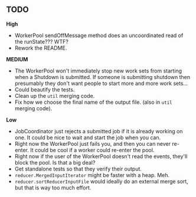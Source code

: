 ## TODO

**High**

* WorkerPool sendOffMessage method does an uncoordinated read of the
  runState??? WTF?
* Rework the README.

**MEDIUM**

* The WorkerPool won't immediately stop new work sets from starting when
  a Shutdown is submitted. If someone is submitting shutdown then
  presumably they don't want people to start more and more work sets...
* Could beautify the tests.
* Clean up the `util` merging code.
* Fix how we choose the final name of the output file. (also in `util`
  merging code).

**Low**

* JobCoordinator just rejects a submitted job if it is already working
  on one. It could be nice to wait and start the job when you can.
* Right now the WorkerPool just fails you, and then you can never
  re-enter. It could be cool if a worker could re-enter the pool.
* Right now if the user of the WorkerPool doesn't read the events,
  they'll block the pool. Is that a big deal?
* Get standalone tests so that they verify their output.
* `reducer.MergedInputIterator` might be faster with a heap. Meh.
* `reducer.sortReducerInputFile` would ideally do an external merge
  sort, but that is way too much effort.
